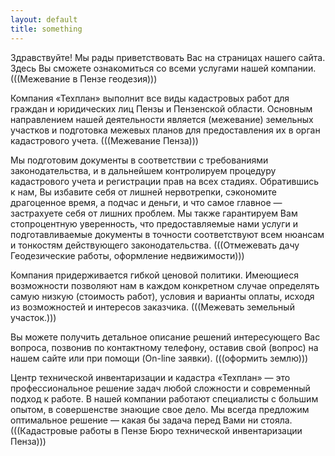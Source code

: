```yaml
---
layout: default
title: something
---
```


Здравствуйте! Мы рады приветствовать Вас на страницах нашего сайта. Здесь Вы сможете ознакомиться со всеми услугами нашей компании. (((Межевание в Пензе геодезия)))

Компания «Техплан» выполнит все виды кадастровых работ для граждан и юридических лиц Пензы и Пензенской области. Основным направлением нашей деятельности является (межевание) земельных участков и подготовка межевых планов для предоставления их в орган кадастрового учета. (((Межевание Пенза)))

Мы подготовим документы в соответствии с требованиями законодательства, и в дальнейшем контролируем процедуру кадастрового учета и регистрации прав на всех стадиях. Обратившись к нам, Вы избавите себя от лишней нервотрепки, сэкономите драгоценное время, а подчас и деньги, и что самое главное — застрахуете себя от лишних проблем. Мы также гарантируем Вам стопроцентную уверенность, что предоставляемые нами услуги и подготавливаемые документы в точности соответствуют всем нюансам и тонкостям действующего законодательства. (((Отмежевать дачу Геодезические работы, оформление недвижимости)))

Компания придерживается гибкой ценовой политики. Имеющиеся возможности позволяют нам в каждом конкретном случае определять самую низкую (стоимость работ), условия и варианты оплаты, исходя из возможностей и интересов заказчика. (((Межевать земельный участок.)))

Вы можете получить детальное описание решений интересующего Вас вопроса, позвонив по контактному телефону, оставив свой (вопрос) на нашем сайте или при помощи (On-line заявки). (((оформить землю)))

Центр технической инвентаризации и кадастра «Техплан» — это профессиональное решение задач любой сложности и современный подход к работе. В нашей компании работают специалисты с большим опытом, в совершенстве знающие свое дело. Мы всегда предложим оптимальное решение — какая бы задача перед Вами ни стояла. (((Кадастровые работы в Пензе Бюро технической инвентаризации Пенза)))
